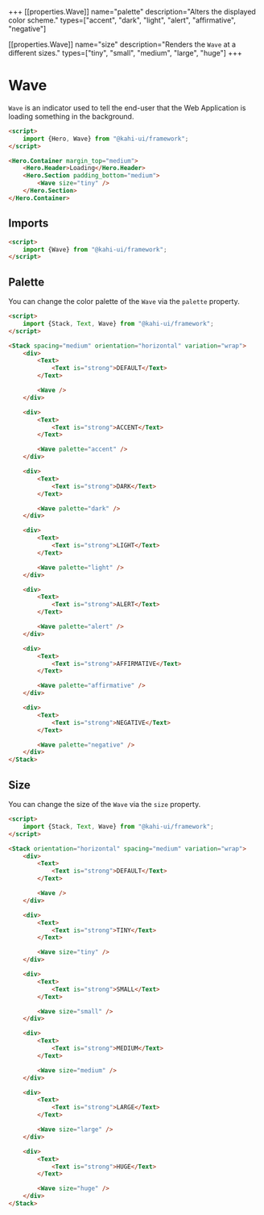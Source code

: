+++
[[properties.Wave]]
name="palette"
description="Alters the displayed color scheme."
types=["accent", "dark", "light", "alert", "affirmative", "negative"]

[[properties.Wave]]
name="size"
description="Renders the <code>Wave</code> at a different sizes."
types=["tiny", "small", "medium", "large", "huge"]
+++

# Wave

`Wave` is an indicator used to tell the end-user that the Web Application is loading something in the background.

```html repl Wave Preview
<script>
    import {Hero, Wave} from "@kahi-ui/framework";
</script>

<Hero.Container margin_top="medium">
    <Hero.Header>Loading</Hero.Header>
    <Hero.Section padding_bottom="medium">
        <Wave size="tiny" />
    </Hero.Section>
</Hero.Container>
```

## Imports

```html default Wave Imports
<script>
    import {Wave} from "@kahi-ui/framework";
</script>
```

## Palette

You can change the color palette of the `Wave` via the `palette` property.

```html repl Wave Palette
<script>
    import {Stack, Text, Wave} from "@kahi-ui/framework";
</script>

<Stack spacing="medium" orientation="horizontal" variation="wrap">
    <div>
        <Text>
            <Text is="strong">DEFAULT</Text>
        </Text>

        <Wave />
    </div>

    <div>
        <Text>
            <Text is="strong">ACCENT</Text>
        </Text>

        <Wave palette="accent" />
    </div>

    <div>
        <Text>
            <Text is="strong">DARK</Text>
        </Text>

        <Wave palette="dark" />
    </div>

    <div>
        <Text>
            <Text is="strong">LIGHT</Text>
        </Text>

        <Wave palette="light" />
    </div>

    <div>
        <Text>
            <Text is="strong">ALERT</Text>
        </Text>

        <Wave palette="alert" />
    </div>

    <div>
        <Text>
            <Text is="strong">AFFIRMATIVE</Text>
        </Text>

        <Wave palette="affirmative" />
    </div>

    <div>
        <Text>
            <Text is="strong">NEGATIVE</Text>
        </Text>

        <Wave palette="negative" />
    </div>
</Stack>
```

## Size

You can change the size of the `Wave` via the `size` property.

```html repl Wave Size
<script>
    import {Stack, Text, Wave} from "@kahi-ui/framework";
</script>

<Stack orientation="horizontal" spacing="medium" variation="wrap">
    <div>
        <Text>
            <Text is="strong">DEFAULT</Text>
        </Text>

        <Wave />
    </div>

    <div>
        <Text>
            <Text is="strong">TINY</Text>
        </Text>

        <Wave size="tiny" />
    </div>

    <div>
        <Text>
            <Text is="strong">SMALL</Text>
        </Text>

        <Wave size="small" />
    </div>

    <div>
        <Text>
            <Text is="strong">MEDIUM</Text>
        </Text>

        <Wave size="medium" />
    </div>

    <div>
        <Text>
            <Text is="strong">LARGE</Text>
        </Text>

        <Wave size="large" />
    </div>

    <div>
        <Text>
            <Text is="strong">HUGE</Text>
        </Text>

        <Wave size="huge" />
    </div>
</Stack>
```
